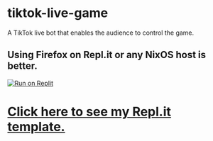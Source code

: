 # tiktok-live-game
A TikTok live bot that enables the audience to control the game.


## Using Firefox on Repl.it or any NixOS host is better.
[![Run on Replit](https://replit.com/badge/github/leon332157/replit-desktop)](https://replit.com/github/EXA-Hub/tiktok-live-game)

# [Click here to see my Repl.it template.](https://replit.com/@MIMOEXCLUSIVE/tiktok-bot?v=1)

